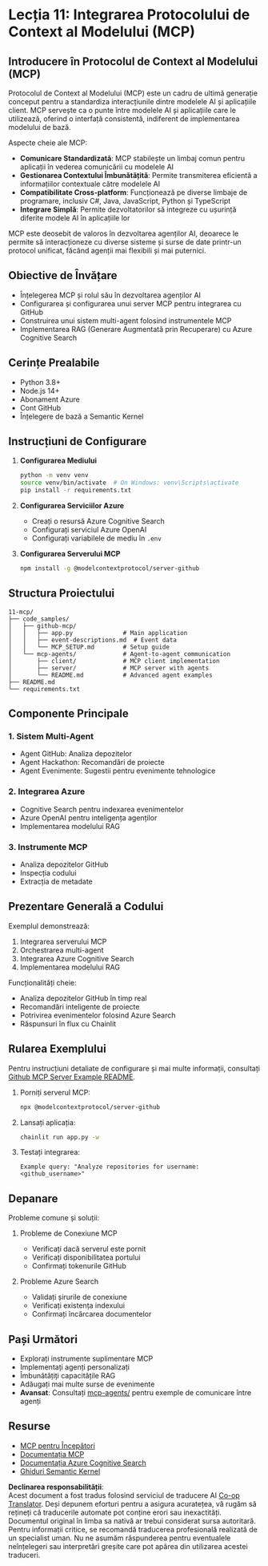 <!--
CO_OP_TRANSLATOR_METADATA:
{
  "original_hash": "e255edb8423b34b4bba20263ef38f208",
  "translation_date": "2025-07-24T09:04:13+00:00",
  "source_file": "11-mcp/README.md",
  "language_code": "ro"
}
-->
# Lecția 11: Integrarea Protocolului de Context al Modelului (MCP)

## Introducere în Protocolul de Context al Modelului (MCP)

Protocolul de Context al Modelului (MCP) este un cadru de ultimă generație conceput pentru a standardiza interacțiunile dintre modelele AI și aplicațiile client. MCP servește ca o punte între modelele AI și aplicațiile care le utilizează, oferind o interfață consistentă, indiferent de implementarea modelului de bază.

Aspecte cheie ale MCP:

- **Comunicare Standardizată**: MCP stabilește un limbaj comun pentru aplicații în vederea comunicării cu modelele AI
- **Gestionarea Contextului Îmbunătățită**: Permite transmiterea eficientă a informațiilor contextuale către modelele AI
- **Compatibilitate Cross-platform**: Funcționează pe diverse limbaje de programare, inclusiv C#, Java, JavaScript, Python și TypeScript
- **Integrare Simplă**: Permite dezvoltatorilor să integreze cu ușurință diferite modele AI în aplicațiile lor

MCP este deosebit de valoros în dezvoltarea agenților AI, deoarece le permite să interacționeze cu diverse sisteme și surse de date printr-un protocol unificat, făcând agenții mai flexibili și mai puternici.

## Obiective de Învățare
- Înțelegerea MCP și rolul său în dezvoltarea agenților AI
- Configurarea și configurarea unui server MCP pentru integrarea cu GitHub
- Construirea unui sistem multi-agent folosind instrumentele MCP
- Implementarea RAG (Generare Augmentată prin Recuperare) cu Azure Cognitive Search

## Cerințe Prealabile
- Python 3.8+
- Node.js 14+
- Abonament Azure
- Cont GitHub
- Înțelegere de bază a Semantic Kernel

## Instrucțiuni de Configurare

1. **Configurarea Mediului**
   ```bash
   python -m venv venv
   source venv/bin/activate  # On Windows: venv\Scripts\activate
   pip install -r requirements.txt
   ```

2. **Configurarea Serviciilor Azure**
   - Creați o resursă Azure Cognitive Search
   - Configurați serviciul Azure OpenAI
   - Configurați variabilele de mediu în `.env`

3. **Configurarea Serverului MCP**
   ```bash
   npm install -g @modelcontextprotocol/server-github
   ```

## Structura Proiectului

```
11-mcp/
├── code_samples/
│   ├── github-mcp/
│   │   ├── app.py              # Main application
│   │   ├── event-descriptions.md  # Event data
│   │   └── MCP_SETUP.md        # Setup guide
│   └── mcp-agents/             # Agent-to-agent communication
│       ├── client/             # MCP client implementation
│       ├── server/             # MCP server with agents
│       └── README.md           # Advanced agent examples
├── README.md
└── requirements.txt
```

## Componente Principale

### 1. Sistem Multi-Agent
- Agent GitHub: Analiza depozitelor
- Agent Hackathon: Recomandări de proiecte
- Agent Evenimente: Sugestii pentru evenimente tehnologice

### 2. Integrarea Azure
- Cognitive Search pentru indexarea evenimentelor
- Azure OpenAI pentru inteligența agenților
- Implementarea modelului RAG

### 3. Instrumente MCP
- Analiza depozitelor GitHub
- Inspecția codului
- Extracția de metadate

## Prezentare Generală a Codului

Exemplul demonstrează:
1. Integrarea serverului MCP
2. Orchestrarea multi-agent
3. Integrarea Azure Cognitive Search
4. Implementarea modelului RAG

Funcționalități cheie:
- Analiza depozitelor GitHub în timp real
- Recomandări inteligente de proiecte
- Potrivirea evenimentelor folosind Azure Search
- Răspunsuri în flux cu Chainlit

## Rularea Exemplului

Pentru instrucțiuni detaliate de configurare și mai multe informații, consultați [Github MCP Server Example README](./code_samples/github-mcp/README.md).

1. Porniți serverul MCP:
   ```bash
   npx @modelcontextprotocol/server-github
   ```

2. Lansați aplicația:
   ```bash
   chainlit run app.py -w
   ```

3. Testați integrarea:
   ```
   Example query: "Analyze repositories for username: <github_username>"
   ```

## Depanare

Probleme comune și soluții:
1. Probleme de Conexiune MCP
   - Verificați dacă serverul este pornit
   - Verificați disponibilitatea portului
   - Confirmați tokenurile GitHub

2. Probleme Azure Search
   - Validați șirurile de conexiune
   - Verificați existența indexului
   - Confirmați încărcarea documentelor

## Pași Următori
- Explorați instrumente suplimentare MCP
- Implementați agenți personalizați
- Îmbunătățiți capacitățile RAG
- Adăugați mai multe surse de evenimente
- **Avansat**: Consultați [mcp-agents/](../../../11-mcp/code_samples/mcp-agents) pentru exemple de comunicare între agenți

## Resurse
- [MCP pentru Începători](https://aka.ms/mcp-for-beginners)  
- [Documentația MCP](https://github.com/microsoft/semantic-kernel/tree/main/python/semantic-kernel/semantic_kernel/connectors/mcp)
- [Documentația Azure Cognitive Search](https://learn.microsoft.com/azure/search/)
- [Ghiduri Semantic Kernel](https://learn.microsoft.com/semantic-kernel/)

**Declinarea responsabilității**:  
Acest document a fost tradus folosind serviciul de traducere AI [Co-op Translator](https://github.com/Azure/co-op-translator). Deși depunem eforturi pentru a asigura acuratețea, vă rugăm să rețineți că traducerile automate pot conține erori sau inexactități. Documentul original în limba sa nativă ar trebui considerat sursa autoritară. Pentru informații critice, se recomandă traducerea profesională realizată de un specialist uman. Nu ne asumăm răspunderea pentru eventualele neînțelegeri sau interpretări greșite care pot apărea din utilizarea acestei traduceri.